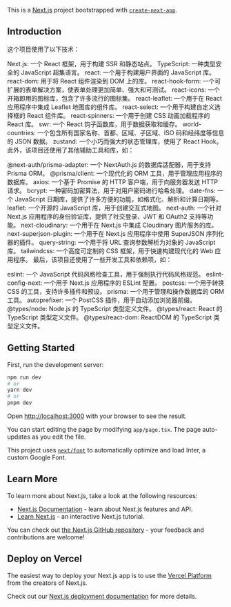 This is a [Next.js](https://nextjs.org/) project bootstrapped with [`create-next-app`](https://github.com/vercel/next.js/tree/canary/packages/create-next-app).

## Introduction

这个项目使用了以下技术：

Next.js: 一个 React 框架，用于构建 SSR 和静态站点。
TypeScript: 一种类型安全的 JavaScript 超集语言。
react: 一个用于构建用户界面的 JavaScript 库。
react-dom: 用于将 React 组件渲染到 DOM 上的库。
react-hook-form: 一个可扩展的表单解决方案，使表单处理更加简单、强大和可测试。
react-icons: 一个开箱即用的图标库，包含了许多流行的图标集。
react-leaflet: 一个用于在 React 应用程序中集成 Leaflet 地图库的组件库。
react-select: 一个用于构建自定义选择框的 React 组件库。
react-spinners: 一个用于创建 CSS 动画加载程序的 React 库。
swr: 一个 React 钩子函数库，用于数据获取和缓存。
world-countries: 一个包含所有国家名称、首都、区域、子区域、ISO 码和经纬度等信息的 JSON 数据。
zustand: 一个小巧而强大的状态管理库，使用了 React Hook。
此外，该项目还使用了其他辅助工具和库，如：

@next-auth/prisma-adapter: 一个 NextAuth.js 的数据库适配器，用于支持 Prisma ORM。
@prisma/client: 一个现代化的 ORM 工具，用于管理应用程序的数据库。
axios: 一个基于 Promise 的 HTTP 客户端，用于向服务器发送 HTTP 请求。
bcrypt: 一种密码加密算法，用于对用户密码进行哈希处理。
date-fns: 一个 JavaScript 日期库，提供了许多方便的功能，如格式化、解析和计算日期等。
leaflet: 一个开源的 JavaScript 库，用于创建交互式地图。
next-auth: 一个针对 Next.js 应用程序的身份验证库，提供了社交登录、JWT 和 OAuth2 支持等功能。
next-cloudinary: 一个用于在 Next.js 中集成 Cloudinary 图片服务的库。
next-superjson-plugin: 一个用于在 Next.js 应用程序中使用 SuperJSON 序列化器的插件。
query-string: 一个用于将 URL 查询参数解析为对象的 JavaScript 库。
tailwindcss: 一个高度可定制的 CSS 框架，用于快速构建现代化的 Web 应用程序。
最后，该项目还使用了一些开发工具和依赖项，如：

eslint: 一个 JavaScript 代码风格检查工具，用于强制执行代码风格规范。
eslint-config-next: 一个用于 Next.js 应用程序的 ESLint 配置。
postcss: 一个用于转换 CSS 的工具，支持许多插件和预设。
prisma: 一个用于管理和操作数据库的 ORM 工具。
autoprefixer: 一个 PostCSS 插件，用于自动添加浏览器前缀。
@types/node: Node.js 的 TypeScript 类型定义文件。
@types/react: React 的 TypeScript 类型定义文件。
@types/react-dom: ReactDOM 的 TypeScript 类型定义文件。

## Getting Started

First, run the development server:

```bash
npm run dev
# or
yarn dev
# or
pnpm dev
```

Open [http://localhost:3000](http://localhost:3000) with your browser to see the result.

You can start editing the page by modifying `app/page.tsx`. The page auto-updates as you edit the file.

This project uses [`next/font`](https://nextjs.org/docs/basic-features/font-optimization) to automatically optimize and load Inter, a custom Google Font.

## Learn More

To learn more about Next.js, take a look at the following resources:

- [Next.js Documentation](https://nextjs.org/docs) - learn about Next.js features and API.
- [Learn Next.js](https://nextjs.org/learn) - an interactive Next.js tutorial.

You can check out [the Next.js GitHub repository](https://github.com/vercel/next.js/) - your feedback and contributions are welcome!

## Deploy on Vercel

The easiest way to deploy your Next.js app is to use the [Vercel Platform](https://vercel.com/new?utm_medium=default-template&filter=next.js&utm_source=create-next-app&utm_campaign=create-next-app-readme) from the creators of Next.js.

Check out our [Next.js deployment documentation](https://nextjs.org/docs/deployment) for more details.
